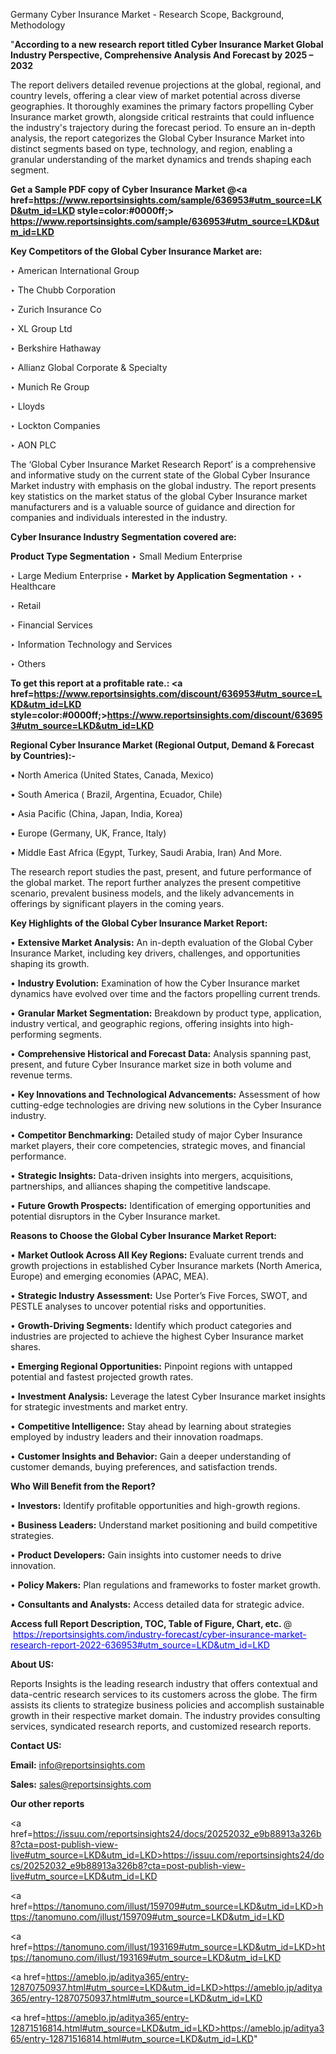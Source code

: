 Germany Cyber Insurance Market - Research Scope, Background, Methodology

"<strong>According to a new research report titled Cyber Insurance Market Global Industry Perspective, Comprehensive Analysis And Forecast by 2025 – 2032</strong>

The report delivers detailed revenue projections at the global, regional, and country levels, offering a clear view of market potential across diverse geographies. It thoroughly examines the primary factors propelling Cyber Insurance market growth, alongside critical restraints that could influence the industry's trajectory during the forecast period. To ensure an in-depth analysis, the report categorizes the Global Cyber Insurance Market into distinct segments based on type, technology, and region, enabling a granular understanding of the market dynamics and trends shaping each segment.

<strong>Get a Sample PDF copy of Cyber Insurance Market </strong><strong>@<a href=https://www.reportsinsights.com/sample/636953#utm_source=LKD&utm_id=LKD style=color:#0000ff;> https://www.reportsinsights.com/sample/636953#utm_source=LKD&utm_id=LKD</a></strong></font>

<strong>Key Competitors of the Global Cyber Insurance Market are:</strong>

‣ American International Group

‣ The Chubb Corporation

‣ Zurich Insurance Co

‣ XL Group Ltd

‣ Berkshire Hathaway

‣ Allianz Global Corporate & Specialty

‣ Munich Re Group

‣ Lloyds

‣ Lockton Companies

‣ AON PLC

The ‘Global Cyber Insurance Market Research Report’ is a comprehensive and informative study on the current state of the Global Cyber Insurance Market industry with emphasis on the global industry. The report presents key statistics on the market status of the global Cyber Insurance market manufacturers and is a valuable source of guidance and direction for companies and individuals interested in the industry.

<strong>Cyber Insurance Industry Segmentation covered are:</strong>

<strong>Product Type Segmentation</strong>
‣
Small Medium Enterprise

‣ Large Medium Enterprise
‣ 
<strong>Market by Application Segmentation</strong>
‣
‣  Healthcare

‣ Retail

‣ Financial Services

‣ Information Technology and Services

‣ Others

<strong>To get this report at a profitable rate.: <a href=https://www.reportsinsights.com/discount/636953#utm_source=LKD&utm_id=LKD style=color:#0000ff;>https://www.reportsinsights.com/discount/636953#utm_source=LKD&utm_id=LKD</a></strong></font>

<strong>Regional Cyber Insurance Market (Regional Output, Demand &amp; Forecast by Countries):-</strong>

• North America (United States, Canada, Mexico)

• South America ( Brazil, Argentina, Ecuador, Chile)

• Asia Pacific (China, Japan, India, Korea)

• Europe (Germany, UK, France, Italy)

• Middle East Africa (Egypt, Turkey, Saudi Arabia, Iran) And More.

The research report studies the past, present, and future performance of the global market. The report further analyzes the present competitive scenario, prevalent business models, and the likely advancements in offerings by significant players in the coming years.

<strong>Key Highlights of the Global Cyber Insurance Market Report:</strong>

• <strong>Extensive Market Analysis:</strong> An in-depth evaluation of the Global Cyber Insurance Market, including key drivers, challenges, and opportunities shaping its growth.

• <strong>Industry Evolution:</strong> Examination of how the Cyber Insurance market dynamics have evolved over time and the factors propelling current trends.

• <strong>Granular Market Segmentation:</strong> Breakdown by product type, application, industry vertical, and geographic regions, offering insights into high-performing segments.

• <strong>Comprehensive Historical and Forecast Data:</strong> Analysis spanning past, present, and future Cyber Insurance market size in both volume and revenue terms.

• <strong>Key Innovations and Technological Advancements:</strong> Assessment of how cutting-edge technologies are driving new solutions in the Cyber Insurance industry.

• <strong>Competitor Benchmarking:</strong> Detailed study of major Cyber Insurance market players, their core competencies, strategic moves, and financial performance.

• <strong>Strategic Insights:</strong> Data-driven insights into mergers, acquisitions, partnerships, and alliances shaping the competitive landscape.

• <strong>Future Growth Prospects:</strong> Identification of emerging opportunities and potential disruptors in the Cyber Insurance market.

<strong>Reasons to Choose the Global Cyber Insurance Market Report:</strong>

• <strong>Market Outlook Across All Key Regions:</strong> Evaluate current trends and growth projections in established Cyber Insurance markets (North America, Europe) and emerging economies (APAC, MEA).

• <strong>Strategic Industry Assessment:</strong> Use Porter’s Five Forces, SWOT, and PESTLE analyses to uncover potential risks and opportunities.

• <strong>Growth-Driving Segments:</strong> Identify which product categories and industries are projected to achieve the highest Cyber Insurance market shares.

• <strong>Emerging Regional Opportunities:</strong> Pinpoint regions with untapped potential and fastest projected growth rates.

• <strong>Investment Analysis:</strong> Leverage the latest Cyber Insurance market insights for strategic investments and market entry.

• <strong>Competitive Intelligence:</strong> Stay ahead by learning about strategies employed by industry leaders and their innovation roadmaps.

• <strong>Customer Insights and Behavior:</strong> Gain a deeper understanding of customer demands, buying preferences, and satisfaction trends.

<strong>Who Will Benefit from the Report?</strong>

• <strong>Investors:</strong> Identify profitable opportunities and high-growth regions.

• <strong>Business Leaders:</strong> Understand market positioning and build competitive strategies.

• <strong>Product Developers:</strong> Gain insights into customer needs to drive innovation.

• <strong>Policy Makers:</strong> Plan regulations and frameworks to foster market growth.

• <strong>Consultants and Analysts:</strong> Access detailed data for strategic advice.
</ul>
<strong>Access full Report Description, TOC, Table of Figure, Chart, etc. </strong>@  <a href=https://reportsinsights.com/industry-forecast/cyber-insurance-market-research-report-2022-636953#utm_source=LKD&utm_id=LKD style=color:#0000ff;>https://reportsinsights.com/industry-forecast/cyber-insurance-market-research-report-2022-636953#utm_source=LKD&utm_id=LKD</a></font>

<strong><strong>About US</strong>:</strong>

Reports Insights is the leading research industry that offers contextual and data-centric research services to its customers across the globe. The firm assists its clients to strategize business policies and accomplish sustainable growth in their respective market domain. The industry provides consulting services, syndicated research reports, and customized research reports.

<strong>Contact US:</strong>

<p class=""""><b>Email:</b> <a href=mailto:info@reportsinsights.com>info@reportsinsights.com</a></p>
<p class=""""><b>Sales:</b> <a href=mailto:sales@reportsinsights.com>sales@reportsinsights.com</a></p>

<strong>Our other reports</strong>

<a href=https://issuu.com/reportsinsights24/docs/20252032_e9b88913a326b8?cta=post-publish-view-live#utm_source=LKD&utm_id=LKD>https://issuu.com/reportsinsights24/docs/20252032_e9b88913a326b8?cta=post-publish-view-live#utm_source=LKD&utm_id=LKD</a>

<a href=https://tanomuno.com/illust/159709#utm_source=LKD&utm_id=LKD>https://tanomuno.com/illust/159709#utm_source=LKD&utm_id=LKD</a>

<a href=https://tanomuno.com/illust/193169#utm_source=LKD&utm_id=LKD>https://tanomuno.com/illust/193169#utm_source=LKD&utm_id=LKD</a>

<a href=https://ameblo.jp/aditya365/entry-12870750937.html#utm_source=LKD&utm_id=LKD>https://ameblo.jp/aditya365/entry-12870750937.html#utm_source=LKD&utm_id=LKD</a>

<a href=https://ameblo.jp/aditya365/entry-12871516814.html#utm_source=LKD&utm_id=LKD>https://ameblo.jp/aditya365/entry-12871516814.html#utm_source=LKD&utm_id=LKD</a>"

